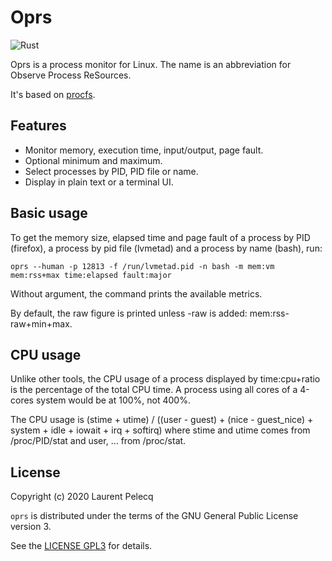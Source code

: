 Oprs
====

![Rust](https://github.com/lparcq/procmon-oprs/workflows/Rust/badge.svg)

Oprs is a process monitor for Linux. The name is an abbreviation for Observe Process ReSources.

It's based on [procfs](https://crates.io/crates/procfs).

Features
--------

* Monitor memory, execution time, input/output, page fault.
* Optional minimum and maximum.
* Select processes by PID, PID file or name.
* Display in plain text or a terminal UI.

Basic usage
-----------

To get the memory size, elapsed time and page fault of a process by PID (firefox), a process by pid
file (lvmetad) and a process by name (bash), run:

    oprs --human -p 12813 -f /run/lvmetad.pid -n bash -m mem:vm mem:rss+max time:elapsed fault:major

Without argument, the command prints the available metrics.

By default, the raw figure is printed unless -raw is added: mem:rss-raw+min+max. 

CPU usage
---------

Unlike other tools, the CPU usage of a process displayed by time:cpu+ratio is the percentage of the
total CPU time. A process using all cores of a 4-cores system would be at 100%, not 400%.

The CPU usage is (stime + utime) / ((user - guest) + (nice - guest_nice) + system + idle + iowait + irq + softirq)
where stime and utime comes from /proc/PID/stat and user, … from /proc/stat.

License
-------

Copyright (c) 2020 Laurent Pelecq

`oprs` is distributed under the terms of the GNU General Public License version 3.

See the [LICENSE GPL3](LICENSE) for details.
